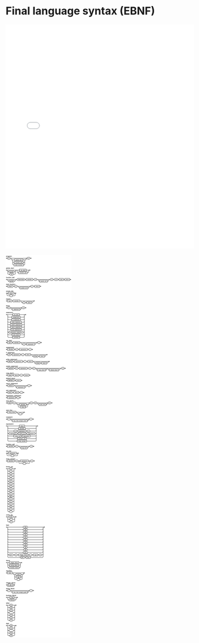 # Final language syntax (EBNF)
<iframe src="ebnf.html" width="100%" height="600px" style="border:none;"></iframe>

![EBNF](EBNF.png)
